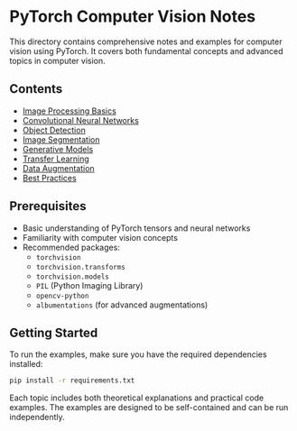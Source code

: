 # PyTorch Computer Vision Notes

This directory contains comprehensive notes and examples for computer vision using PyTorch. It covers both fundamental concepts and advanced topics in computer vision.

## Contents

- [Image Processing Basics](image_processing.md)
- [Convolutional Neural Networks](conv_nets.md)
- [Object Detection](object_detection.md)
- [Image Segmentation](image_segmentation.md)
- [Generative Models](generative_models.md)
- [Transfer Learning](transfer_learning.md)
- [Data Augmentation](data_augmentation.md)
- [Best Practices](best_practices.md)

## Prerequisites

- Basic understanding of PyTorch tensors and neural networks
- Familiarity with computer vision concepts
- Recommended packages:
  - `torchvision`
  - `torchvision.transforms`
  - `torchvision.models`
  - `PIL` (Python Imaging Library)
  - `opencv-python`
  - `albumentations` (for advanced augmentations)

## Getting Started

To run the examples, make sure you have the required dependencies installed:

```bash
pip install -r requirements.txt
```

Each topic includes both theoretical explanations and practical code examples. The examples are designed to be self-contained and can be run independently.
